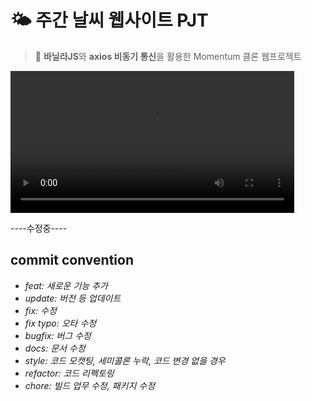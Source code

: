 # 🌤 주간 날씨 웹사이트 PJT
> 🌱 <strong>바닐라JS</strong>와 <strong>axios 비동기 통신</strong>을 활용한 Momentum 클론 웹프로젝트


<video width="90%" src="https://user-images.githubusercontent.com/62277179/187363756-e37735d9-f9a6-4b8c-9a44-718e79695736.gif" loop=1></video>

----수정중----




## commit convention
- *feat: 새로운 기능 추가*
- *update: 버전 등 업데이트*
- *fix: 수정*
- *fix typo: 오타 수정*
- *bugfix: 버그 수정*
- *docs: 문서 수정*
- *style: 코드 모캣팅, 세미콜론 누락, 코드 변경 없을 경우*
- *refactor: 코드 리펙토링*
- *chore: 빌드 업무 수정, 패키지 수정*

